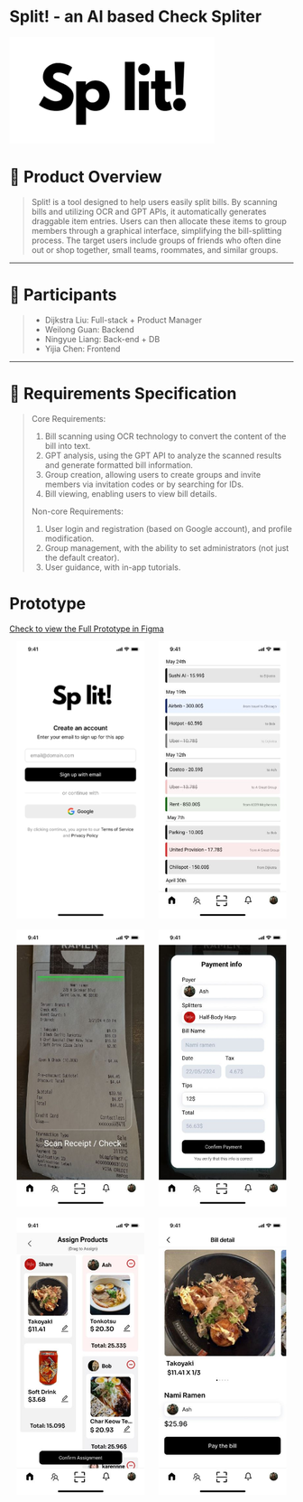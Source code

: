 # Split! - an AI based Check Spliter

![Image Description](src/split.png)

# 👀 Product Overview

> Split! is a tool designed to help users easily split bills. By scanning bills and utilizing OCR and GPT APIs, it automatically generates draggable item entries. Users can then allocate these items to group members through a graphical interface, simplifying the bill-splitting process. The target users include groups of friends who often dine out or shop together, small teams, roommates, and similar groups.

---

# 👥 Participants

> - Dijkstra Liu: Full-stack + Product Manager
> - Weilong Guan: Backend
> - Ningyue Liang: Back-end + DB
> - Yijia Chen: Frontend
---

# 💭 **Requirements Specification**

> Core Requirements:
>
> 1. Bill scanning using OCR technology to convert the content of the bill into text.
> 2. GPT analysis, using the GPT API to analyze the scanned results and generate formatted bill information.
> 3. Group creation, allowing users to create groups and invite members via invitation codes or by searching for IDs.
> 4. Bill viewing, enabling users to view bill details.
>
> Non-core Requirements:
>
> 1. User login and registration (based on Google account), and profile modification.
> 2. Group management, with the ability to set administrators (not just the default creator).
> 3. User guidance, with in-app tutorials.

# **Prototype**

[Check to view the Full Prototype in Figma](https://www.figma.com/proto/dRIgVFJzFgpSl5YeDcs5rU/Split?node-id=0-1&t=Uz3IuLstVCWGuvfb-1)

<div style="display: flex; justify-content: space-around; margin-bottom: 20px">
  <img src="src/Split_pages-to-jpg-0001.jpg" alt="Description of image 1" width="45%">
  <img src="src/Split_pages-to-jpg-0002.jpg" alt="Description of image 2" width="45%">
</div>

<div style="display: flex; justify-content: space-around; margin-bottom: 20px">
  <img src="src/Split_pages-to-jpg-0003.jpg" alt="Description of image 1" width="45%">
  <img src="src/Split_pages-to-jpg-0004.jpg" alt="Description of image 2" width="45%">
</div>

<div style="display: flex; justify-content: space-around; margin-bottom: 20px">
  <img src="src/Split_pages-to-jpg-0005.jpg" alt="Description of image 1" width="45%">
  <img src="src/Split_pages-to-jpg-0006.jpg" alt="Description of image 2" width="45%">
</div>

